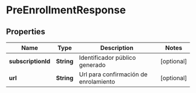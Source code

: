 # PreEnrollmentResponse

## Properties
Name | Type | Description | Notes
------------ | ------------- | ------------- | -------------
**subscriptionId** | **String** | Identificador público generado |  [optional]
**url** | **String** | Url para confirmación de enrolamiento |  [optional]
